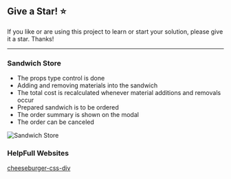 ## Give a Star! :star:
If you like or are using this project to learn or start your solution, please give it a star. Thanks!
<hr>

### Sandwich Store
- The props type control is done
- Adding and removing materials into the sandwich
- The total cost is recalculated whenever material additions and removals occur
- Prepared sandwich is to be ordered
- The order summary is shown on the modal
- The order can be canceled


![Sandwich Store](https://github.com/NisanurBulut/SandwichBuilder/blob/master/Trailers/Trailer_SandwichStore.gif)

### HelpFull Websites
[cheeseburger-css-div](https://github.com/lesscake/cheeseburger-css-div)